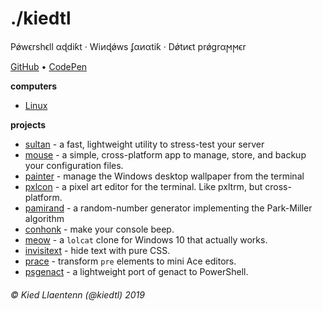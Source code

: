 # ./kiedtl

P&#x1FF;w&#x3F5;rsh&#x3F5;ll &#x3B1;&#x256;di&#x199;t &#xB7; Wi&#x377;&#x256;&#x1FF;ws &#x284;&#x3B1;&#x377;&#x3B1;ti&#x199; &#xB7; D&#x1FF;t&#x377;&#x3F5;t pr&#x1FF;gr&#x3B1;&#x3FB;&#x3FB;&#x3F5;r

[GitHub](https://github.com/kiedtl) &#8226; [CodePen](https://codepen.io/kiedtl)

**computers**
- [Linux](/linux)

**projects**

- [sultan](https://github.com/lptstr/sultan) - a fast, lightweight utility to stress-test your server
- [mouse](https://github.com/lptstr/mouse) - a simple, cross-platform app to manage, store, and backup your configuration files.
- [painter](https://github.com/lptstr/painter) - manage the Windows desktop wallpaper from the terminal
- [pxlcon](https://github.com/lptstr/pxlcon) - a pixel art editor for the terminal. Like pxltrm, but cross-platform.
- [pamirand](https://github.com/lptstr/pamirand) - a random-number generator implementing the Park-Miller algorithm
- [conhonk](github.com/lptstr/conhonk) - make your console beep.
- [meow](github.com/kiedtl/meow) - a `lolcat` clone for Windows 10 that actually works.
- [invisitext](https://github.com/Kiedtl/InvisiText) - hide text with pure CSS. 
- [prace](https://github.com/Kiedtl/prace) - transform `pre` elements to mini Ace editors.
- [psgenact](https://github.com/Kiedtl/psgenact) - a lightweight port of genact to PowerShell.

###### &#xA9; Kied Llaentenn (@kiedtl) 2019
